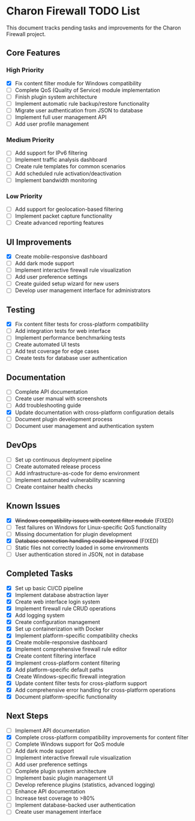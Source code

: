 # Charon Firewall TODO List

This document tracks pending tasks and improvements for the Charon Firewall project.

## Core Features

### High Priority
- [x] Fix content filter module for Windows compatibility
- [ ] Complete QoS (Quality of Service) module implementation
- [ ] Finish plugin system architecture
- [ ] Implement automatic rule backup/restore functionality
- [ ] Migrate user authentication from JSON to database
- [ ] Implement full user management API
- [ ] Add user profile management

### Medium Priority
- [ ] Add support for IPv6 filtering
- [ ] Implement traffic analysis dashboard
- [ ] Create rule templates for common scenarios
- [ ] Add scheduled rule activation/deactivation
- [ ] Implement bandwidth monitoring

### Low Priority
- [ ] Add support for geolocation-based filtering
- [ ] Implement packet capture functionality
- [ ] Create advanced reporting features

## UI Improvements

- [x] Create mobile-responsive dashboard
- [ ] Add dark mode support
- [ ] Implement interactive firewall rule visualization
- [ ] Add user preference settings
- [ ] Create guided setup wizard for new users
- [ ] Develop user management interface for administrators

## Testing

- [x] Fix content filter tests for cross-platform compatibility
- [ ] Add integration tests for web interface
- [ ] Implement performance benchmarking tests
- [ ] Create automated UI tests
- [ ] Add test coverage for edge cases
- [ ] Create tests for database user authentication

## Documentation

- [ ] Complete API documentation
- [ ] Create user manual with screenshots
- [ ] Add troubleshooting guide
- [x] Update documentation with cross-platform configuration details
- [ ] Document plugin development process
- [ ] Document user management and authentication system

## DevOps

- [ ] Set up continuous deployment pipeline
- [ ] Create automated release process
- [ ] Add infrastructure-as-code for demo environment
- [ ] Implement automated vulnerability scanning
- [ ] Create container health checks

## Known Issues

- [x] ~~Windows compatibility issues with content filter module~~ (FIXED)
- [ ] Test failures on Windows for Linux-specific QoS functionality
- [ ] Missing documentation for plugin development
- [x] ~~Database connection handling could be improved~~ (FIXED)
- [ ] Static files not correctly loaded in some environments
- [ ] User authentication stored in JSON, not in database

## Completed Tasks

- [x] Set up basic CI/CD pipeline
- [x] Implement database abstraction layer
- [x] Create web interface login system
- [x] Implement firewall rule CRUD operations
- [x] Add logging system
- [x] Create configuration management
- [x] Set up containerization with Docker
- [x] Implement platform-specific compatibility checks
- [x] Create mobile-responsive dashboard
- [x] Implement comprehensive firewall rule editor
- [x] Create content filtering interface
- [x] Implement cross-platform content filtering
- [x] Add platform-specific default paths
- [x] Create Windows-specific firewall integration
- [x] Update content filter tests for cross-platform support
- [x] Add comprehensive error handling for cross-platform operations
- [x] Document platform-specific functionality

## Next Steps

- [ ] Implement API documentation
- [x] Complete cross-platform compatibility improvements for content filter
- [ ] Complete Windows support for QoS module
- [ ] Add dark mode support
- [ ] Implement interactive firewall rule visualization
- [ ] Add user preference settings
- [ ] Complete plugin system architecture
- [ ] Implement basic plugin management UI
- [ ] Develop reference plugins (statistics, advanced logging)
- [ ] Enhance API documentation
- [ ] Increase test coverage to >80% 
- [ ] Implement database-backed user authentication
- [ ] Create user management interface